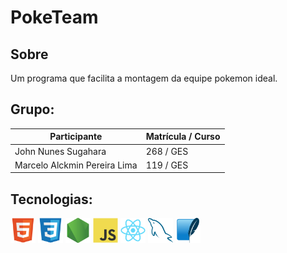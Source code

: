 <h1>PokeTeam</h1>

<h2>Sobre</h2>
<p>Um programa que facilita a montagem da equipe pokemon ideal.<p>

## Grupo:

| Participante  | Matrícula / Curso |
| ------------- | ------------- |
| John Nunes Sugahara | 268 / GES |
| Marcelo Alckmin Pereira Lima | 119 / GES | 

## Tecnologias:

<div>

<img src="https://raw.githubusercontent.com/devicons/devicon/master/icons/html5/html5-original.svg" alt="html" width="40" height="40"/>


<img src="https://raw.githubusercontent.com/devicons/devicon/master/icons/css3/css3-original.svg" alt="css" width="40" height="40"/>


<img src="https://raw.githubusercontent.com/devicons/devicon/master/icons/nodejs/nodejs-original.svg" alt="nodejs" width="40" height="40"/>


<img src="https://raw.githubusercontent.com/devicons/devicon/master/icons/javascript/javascript-original.svg" alt="javascript" width="40" height="40"/>

<img src="https://raw.githubusercontent.com/devicons/devicon/master/icons/react/react-original.svg" alt="react" width="40" height="40"/>

<img src="https://raw.githubusercontent.com/devicons/devicon/master/icons/mysql/mysql-original.svg" alt="mysql" width="40" height="40"/>

<img src="https://raw.githubusercontent.com/devicons/devicon/master/icons/sqlite/sqlite-original.svg" alt="sql" width="40" height="40"/>


</div>


